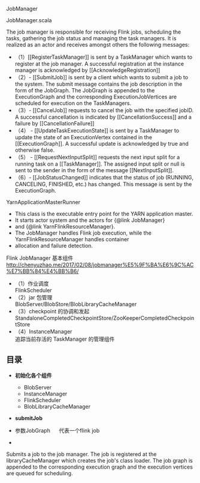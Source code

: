 JobManager

JobManager.scala

The job manager is responsible for receiving Flink jobs, scheduling the tasks, gathering the job status and managing the task managers. It is realized as an actor and receives amongst others the following messages:
- （1）[[RegisterTaskManager]] is sent by a TaskManager which wants to register at the job manager. A successful registration at the instance manager is acknowledged by [[AcknowledgeRegistration]]
- （2）- [[SubmitJob]] is sent by a client which wants to submit a job to the system. The submit message contains the job description in the form of the JobGraph. The JobGraph is appended to the ExecutionGraph and the corresponding ExecutionJobVertices are scheduled for execution on the TaskManagers.
- （3）- [[CancelJob]] requests to cancel the job with the specified jobID. A successful cancellation is indicated by [[CancellationSuccess]] and a failure by [[CancellationFailure]]
- （4） - [[UpdateTaskExecutionState]] is sent by a TaskManager to update the state of an ExecutionVertex contained in the [[ExecutionGraph]]. A successful update is acknowledged by true and otherwise false.
- （5） - [[RequestNextInputSplit]] requests the next input split for a running task on a [[TaskManager]]. The assigned input split or null is sent to the sender in the form of the message [[NextInputSplit]].
- （6）- [[JobStatusChanged]] indicates that the status of job (RUNNING, CANCELING, FINISHED, etc.) has changed. This message is sent by the ExecutionGraph.
  
  
YarnApplicationMasterRunner
* This class is the executable entry point for the YARN application master.
* It starts actor system and the actors for {@link JobManager}
* and {@link YarnFlinkResourceManager}.
* The JobManager handles Flink job execution, while the YarnFlinkResourceManager handles container
* allocation and failure detection.  
  
  
Flink JobManager 基本组件  
http://chenyuzhao.me/2017/02/08/jobmanager%E5%9F%BA%E6%9C%AC%E7%BB%84%E4%BB%B6/
 
   
- （1）作业调度  
       FlinkScheduler
- （2）jar 包管理  
       BlobServer/BlobStore/BlobLibraryCacheManager
- （3）checkpoint 的协调和发起  
       StandaloneCompletedCheckpointStore/ZooKeeperCompletedCheckpointStore
- （4）InstanceManager  
       追踪当前存活的 TaskManager 的管理组件
  
## 目录

- **初始化各个组件**
  - BlobServer
  - InstanceManager
  - FlinkScheduler
  - BlobLibraryCacheManager

- **submitJob**
 - 参数JobGraph  
    代表一个flink job
  - 
  
Submits a job to the job manager. The job is registered at the libraryCacheManager which creates the job's class loader. The job graph is appended to the corresponding execution graph and the execution vertices are queued for scheduling.   
